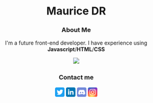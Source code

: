 <div id="header" align="center">
<h1>Maurice DR</h1>
<p></p>
<h3>About Me</h3>
<p>I'm a future front-end developer. I have experience using <b>Javascript</b>/<b>HTML</b>/<b>CSS</b></p>
  <img src="https://media.giphy.com/media/xT9IgzoKnwFNmISR8I/giphy.gif"</img>
</div>

<div id="footer" align="center">
  <h3>Contact me</h3>
  <a href="https://twitter.com"><img src="https://github.com/edent/SuperTinyIcons/blob/master/images/png/twitter.png?raw=true" width="25"</img></a>
  <a href="https://linkedin.com"><img     src="https://raw.githubusercontent.com/edent/SuperTinyIcons/963f7c6a90a52e8d08fc90fdbcf97fa5a0f00938/images/svg/linkedin.svg" width="25"</img></a>
  <a href="https://discord.com"><img src="https://raw.githubusercontent.com/edent/SuperTinyIcons/963f7c6a90a52e8d08fc90fdbcf97fa5a0f00938/images/svg/discord.svg" width="25"</img></a>
  <a href="https://instagram.com"><img src="https://raw.githubusercontent.com/edent/SuperTinyIcons/963f7c6a90a52e8d08fc90fdbcf97fa5a0f00938/images/svg/instagram.svg" width="25"</img></a>
</div>


